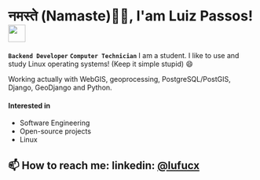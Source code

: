 # नमस्ते (Namaste)🙏🏻, I'am Luiz Passos! <img src="https://media.giphy.com/media/v1.Y2lkPTc5MGI3NjExcGtiYXIzeG4xNjVseDNiejRwZGcxbjdxODV5dzFsb2VlNW9sZHQ2byZlcD12MV9pbnRlcm5hbF9naWZfYnlfaWQmY3Q9Zw/vP5gXvSXJ2olG/giphy.gif" width="35">
**`Backend Developer`** **`Computer Technician`**
I am a student. I like to use and study Linux operating systems! (Keep it simple stupid) 😄

Working actually with WebGIS, geoprocessing, PostgreSQL/PostGIS, Django, GeoDjango and Python.

#### Interested in
  - Software Engineering
  - Open-source projects
  - Linux
  
  
   ## 📫 How to reach me: linkedin: [@lufucx](https://www.linkedin.com/in/luiz-f-passos-silva/)
 
